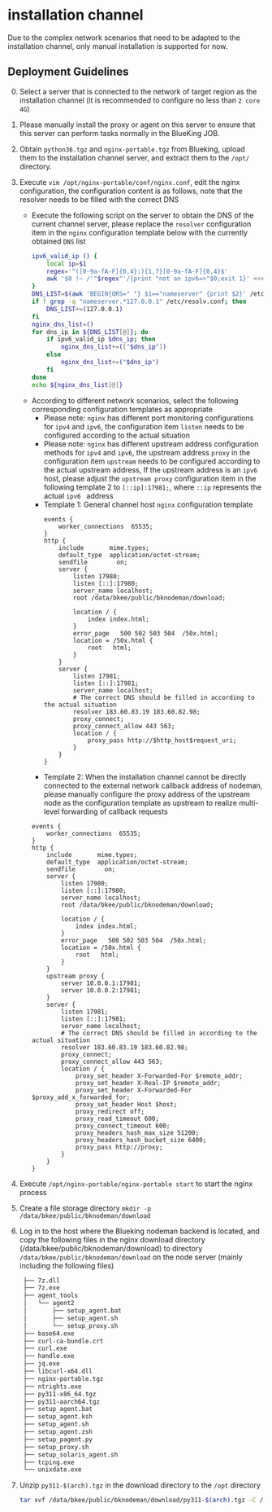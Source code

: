 # installation channel

Due to the complex network scenarios that need to be adapted to the installation channel, only manual installation is supported for now.

## Deployment Guidelines

0. Select a server that is connected to the network of target region as the installation channel (it is recommended to configure no less than `2 core 4G`)

1. Please manually install the proxy or agent on this server to ensure that this server can perform tasks normally in the BlueKing JOB.

2. Obtain `python36.tgz` and `nginx-portable.tgz` from Blueking, upload them to the installation channel server, and extract them to the `/opt/` directory.

3. Execute `vim /opt/nginx-portable/conf/nginx.conf`, edit the nginx configuration, the configuration content is as follows, note that the resolver needs to be filled with the correct DNS
    * Execute the following script on the server to obtain the DNS of the current channel server, please replace the ``resolver`` configuration item in the `nginx` configuration template below with the currently obtained `DNS` list
      ```bash
      ipv6_valid_ip () {
          local ip=$1
          regex='^([0-9a-fA-F]{0,4}:){1,7}[0-9a-fA-F]{0,4}$'
          awk '$0 !~ /'"$regex"'/{print "not an ipv6=>"$0;exit 1}' <<< "$1"
      }
      DNS_LIST=$(awk 'BEGIN{ORS=" "} $1=="nameserver" {print $2}' /etc/resolv.conf)
      if ! grep -q "nameserver.*127.0.0.1" /etc/resolv.conf; then
          DNS_LIST+=(127.0.0.1)
      fi
      nginx_dns_list=()
      for dns_ip in ${DNS_LIST[@]}; do
          if ipv6_valid_ip $dns_ip; then
              nginx_dns_list+=(["$dns_ip"])
          else
              nginx_dns_list+=("$dns_ip")
          fi
      done
      echo ${nginx_dns_list[@]}
      ```
   * According to different network scenarios, select the following corresponding configuration templates as appropriate
      * Please note: `nginx` has different port monitoring configurations for ``ipv4`` and ``ipv6``, the configuration item `listen` needs to be configured according to the actual situation
      * Please note: `nginx` has different upstream address configuration methods for ``ipv4`` and ``ipv6``, the upstream address `proxy` in the configuration item `upstream` needs to be configured according to the actual upstream address,
If the upstream address is an ``ipv6`` host, please adjust the ``upstream proxy`` configuration item in the following template 2 to `[::ip]:17981;`, where `::ip` represents the actual `ipv6 ` address
      * Template 1: General channel host `nginx` configuration template
         ```nginx
         events {
             worker_connections  65535;
         }
         http {
             include       mime.types;
             default_type  application/octet-stream;
             sendfile        on;
             server {
                 listen 17980;
                 listen [::]:17980;
                 server_name localhost;
                 root /data/bkee/public/bknodeman/download;

                 location / {
                     index index.html;
                 }
                 error_page   500 502 503 504  /50x.html;
                 location = /50x.html {
                     root   html;
                 }
             }
             server {
                 listen 17981;
                 listen [::]:17981;
                 server_name localhost;
                 # The correct DNS should be filled in according to the actual situation
                 resolver 183.60.83.19 183.60.82.98;
                 proxy_connect;
                 proxy_connect_allow 443 563;
                 location / {
                     proxy_pass http://$http_host$request_uri;
                 }
             }
         }
         ```
      * Template 2: When the installation channel cannot be directly connected to the external network callback address of nodeman, please manually configure the proxy address of the upstream node as the configuration template as upstream to realize multi-level forwarding of callback requests
       ```nginx
       events {
           worker_connections  65535;
       }
       http {
           include       mime.types;
           default_type  application/octet-stream;
           sendfile        on;
           server {
               listen 17980;
               listen [::]:17980;
               server_name localhost;
               root /data/bkee/public/bknodeman/download;

               location / {
                   index index.html;
               }
               error_page   500 502 503 504  /50x.html;
               location = /50x.html {
                   root   html;
               }
           }
           upstream proxy {
               server 10.0.0.1:17981;
               server 10.0.0.2:17981;
           }
           server {
               listen 17981;
               listen [::]:17981;
               server_name localhost;
               # The correct DNS should be filled in according to the actual situation
               resolver 183.60.83.19 183.60.82.98;
               proxy_connect;
               proxy_connect_allow 443 563;
               location / {
                   proxy_set_header X-Forwarded-For $remote_addr;
                   proxy_set_header X-Real-IP $remote_addr;
                   proxy_set_header X-Forwarded-For $proxy_add_x_forwarded_for;
                   proxy_set_header Host $host;
                   proxy_redirect off;
                   proxy_read_timeout 600;
                   proxy_connect_timeout 600;
                   proxy_headers_hash_max_size 51200;
                   proxy_headers_hash_bucket_size 6400;
                   proxy_pass http://proxy;
               }
           }
       }
       ```

4. Execute `/opt/nginx-portable/nginx-portable start` to start the nginx process

5. Create a file storage directory `mkdir -p /data/bkee/public/bknodeman/download`

6. Log in to the host where the Blueking nodeman backend is located, and copy the following files in the nginx download directory (/data/bkee/public/bknodeman/download) to directory `/data/bkee/public/bknodeman/download` on the node server (mainly including the following files)

   ```bash
    ├── 7z.dll
    ├── 7z.exe
    ├── agent_tools
    │   └── agent2
    │       ├── setup_agent.bat
    │       ├── setup_agent.sh
    │       └── setup_proxy.sh
    ├── base64.exe
    ├── curl-ca-bundle.crt
    ├── curl.exe
    ├── handle.exe
    ├── jq.exe
    ├── libcurl-x64.dll
    ├── nginx-portable.tgz
    ├── ntrights.exe
    ├── py311-x86_64.tgz
    ├── py311-aarch64.tgz
    ├── setup_agent.bat
    ├── setup_agent.ksh
    ├── setup_agent.sh
    ├── setup_agent.zsh
    ├── setup_pagent.py
    ├── setup_proxy.sh
    ├── setup_solaris_agent.sh
    ├── tcping.exe
    └── unixdate.exe
   ```

7. Unzip ``py311-$(arch).tgz`` in the download directory to the `/opt` directory
    ```bash
    tar xvf /data/bkee/public/bknodeman/download/py311-$(arch).tgz -C /opt
    ```